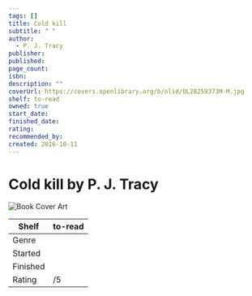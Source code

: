 ```yaml
---
tags: []
title: Cold kill
subtitle: " "
author:
  - P. J. Tracy
publisher: 
published: 
page_count: 
isbn: 
description: ""
coverUrl: https://covers.openlibrary.org/b/olid/OL28259373M-M.jpg
shelf: to-read
owned: true
start_date: 
finished_date: 
rating: 
recommended_by: 
created: 2016-10-11
---
```


# Cold kill by P. J. Tracy

![Book Cover Art](https://covers.openlibrary.org/b/olid/OL28259373M-M.jpg)

| Shelf | to-read |
| --- | --- |
| Genre |  |
| Started |  |
| Finished |  |
| Rating | /5 |

